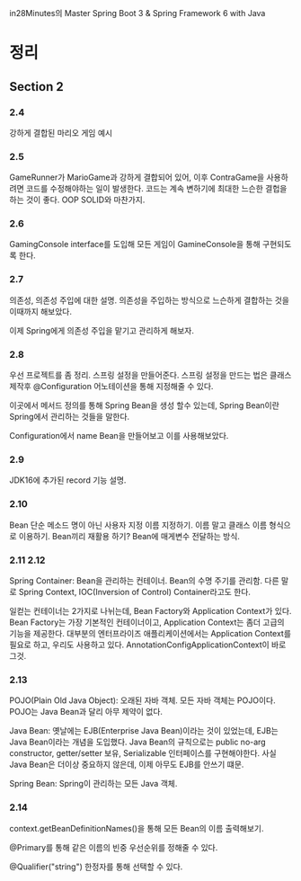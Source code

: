 in28Minutes의 Master Spring Boot 3 & Spring Framework 6 with Java


# 정리

## Section 2
### 2.4
강하게 결합된 마리오 게임 예시

### 2.5
GameRunner가 MarioGame과 강하게 결합되어 있어, 이후 ContraGame을 사용하려면 코드를 수정해야하는 일이 발생한다.
코드는 계속 변하기에 최대한 느슨한 결헙을 하는 것이 좋다. OOP SOLID와 마찬가지.

### 2.6
GamingConsole interface를 도입해 모든 게임이 GamineConsole을 통해 구현되도록 한다.

### 2.7
의존성, 의존성 주입에 대한 설명.
의존성을 주입하는 방식으로 느슨하게 결합하는 것을 이때까지 해보았다. 

이제 Spring에게 의존성 주입을 맡기고 관리하게 해보자.

### 2.8
우선 프로젝트를 좀 정리. 스프링 설정을 만들어준다. 스프링 설정을 만드는 법은 클래스 제작후 @Configuration 어노테이션을 통해 지정해줄 수 있다.

이곳에서 메서드 정의를 통해 Spring Bean을 생성 할수 있는데, Spring Bean이란 Spring에서 관리하는 것들을 말한다.

Configuration에서 name Bean을 만들어보고 이를 사용해보았다. 

### 2.9
JDK16에 추가된 record 기능 설명.

### 2.10
Bean 단순 메소드 명이 아닌 사용자 지정 이름 지정하기. 이름 말고 클래스 이름 형식으로 이용하기. Bean끼리 재활용 하기? Bean에 매게변수 전달하는 방식.

### 2.11 2.12
Spring Container: Bean을 관리하는 컨테이너. Bean의 수명 주기를 관리함. 다른 말로 Spring Context, IOC(Inversion of Control) Container라고도 한다.

일컫는 컨테이너는 2가지로 나뉘는데, Bean Factory와 Application Context가 있다. Bean Factory는 가장 기본적인 컨테이너이고, Application Context는 좀더 고급의 기능을 제공한다.
대부분의 엔터프라이즈 애플리케이션에서는 Application Context를 필요로 하고, 우리도 사용하고 있다. AnnotationConfigApplicationContext이 바로 그것.

### 2.13
POJO(Plain Old Java Object): 오래된 자바 객체. 모든 자바 객체는 POJO이다. POJO는 Java Bean과 달리 아무 제약이 없다.

Java Bean: 옛날에는 EJB(Enterprise Java Bean)이라는 것이 있었는데, EJB는 Java Bean이라는 개념을 도입했다.
Java Bean의 규칙으로는 public no-arg constructor, getter/setter 보유, Serializable 인터페이스를 구현해야한다.
사실 Java Bean은 더이상 중요하지 않은데, 이제 아무도 EJB를 안쓰기 떄문.

Spring Bean: Spring이 관리하는 모든 Java 객체.

### 2.14
context.getBeanDefinitionNames()을 통해 모든 Bean의 이름 출력해보기.

@Primary를 통해 같은 이름의 빈중 우선순위를 정해줄 수 있다.

@Qualifier("string") 한정자를 통해 선택할 수 있다.